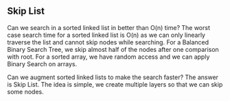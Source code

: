 ## Skip List
Can we search in a sorted linked list in better than O(n) time?
The worst case search time for a sorted linked list is O(n) as we can only linearly traverse the list and cannot skip nodes while searching. For a Balanced Binary Search Tree, we skip almost half of the nodes after one comparison with root. For a sorted array, we have random access and we can apply Binary Search on arrays.



Can we augment sorted linked lists to make the search faster? The answer is Skip List. The idea is simple, we create multiple layers so that we can skip some nodes.